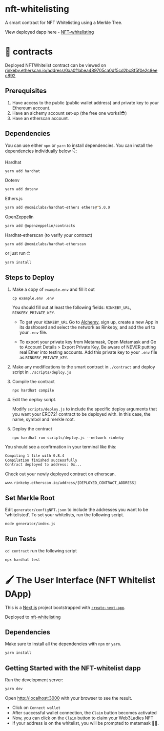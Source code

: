 # nft-whitelisting
A smart contract for NFT Whitelisting using a Merkle Tree.

View deployed dapp here - [NFT-whitelisting](https://nft-whitelisting-1.vercel.app/)

# 🧰 contracts
Deployed NFTWhitelist contract can be viewed on [rinkeby.etherscan.io/address/0xa0f1abea489705ca0df5cd2bc8f5f0e2c8eec892](https://rinkeby.etherscan.io/address/0xa0f1abea489705ca0df5cd2bc8f5f0e2c8eec892#code)

## Prerequisites
1. Have access to the public (public wallet address) and private key to your Ethereum account.
2. Have an alchemy account set-up (the free one works!😎)
3. Have an etherscan account.

## Dependencies
You can use either `npm` or  `yarn` to install dependencies. 
You can install the dependencies individually below 👇:

Hardhat
```zsh
yarn add hardhat
```

Dotenv
```zsh
yarn add dotenv
```

Ethers.js
```zsh
yarn add @nomiclabs/hardhat-ethers ethers@^5.0.0
```
OpenZeppelin
```zsh
yarn add @openzeppelin/contracts
```
Hardhat-etherscan (to verify your contract)
```
yarn add @nomiclabs/hardhat-etherscan
```

or just run 🤓

```zsh
yarn install
```

## Steps to Deploy
1. Make a copy of `example.env` and fill it out
    ```
    cp example.env .env
    ```
    You should fill out at least the following fields: `RINKEBY_URL`, `RINKEBY_PRIVATE_KEY`.

    - To get your `RINKEBY_URL`
        Go to [Alchemy](https://www.alchemyapi.io/), sign up, create a new App in its dashboard and select the network as Rinkeby, and add the url to your `.env` file.

    - To export your private key from Metamask, 
        Open Metamask and
        Go to Account Details > Export Private Key,
        Be aware of NEVER putting real Ether into testing accounts.
        Add this private key to your `.env` file as `RINKEBY_PRIVATE_KEY`.

2. Make any modifications to the smart contract in `./contract` and deploy script in `./scripts/deploy.js`

3. Compile the contract
    ```
    npx hardhat compile
    ```
4. Edit the deploy script.

    Modify `scripts/deploy.js` to include the specific deploy arguments that you want your ERC721 contract to be deployed with.
    In this case, the name, symbol and merkle root.
    
5. Deploy the contract
    ```
    npx hardhat run scripts/deploy.js --network rinkeby
    ```

You should see a confirmation in your terminal like this:
```zsh
Compiling 1 file with 0.8.4
Compilation finished successfully
Contract deployed to address: 0x...
```

Check out your newly deployed contract on etherscan.
```
www.rinkeby.etherscan.io/address/[DEPLOYED_CONTRACT_ADDRESS]
```

## Set Merkle Root
Edit `generator/configNFT.json` to include the addresses you want to be 'whitelisted'. To set your whitelists, run the following script.
```zsh
node generator/index.js
```

## Run Tests
`cd contract`
run the following script

```zsh
npx hardhat test
```


# 🖌️ The User Interface (NFT Whitelist DApp)
This is a [Next.js](https://nextjs.org/) project bootstrapped with [`create-next-app`](https://github.com/vercel/next.js/tree/canary/packages/create-next-app).

Deployed to [nft-whitelisting](https://nft-whitelisting-1.vercel.app/)

## Dependencies
Make sure to install all the dependencies with `npm` or `yarn`.
```zsh
yarn install
```

## Getting Started with the NFT-whitelist dapp
Run the development server:

```zsh
yarn dev
```

Open [http://localhost:3000](http://localhost:3000) with your browser to see the result.

- Click on `Connect wallet` 
- After successful wallet connection, the `Claim` button becomes activated
- Now, you can click on the `Claim` button to claim your Web3Ladies NFT
- If your address is on the whitelist, you will be prompted to metamask 🎉🎁.


